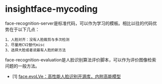 # insightface-mycoding
face-recognition-server是标准代码，可以作为学习的模板。相比以往的代码优势在于以下几点：

	1、人脸对齐：没有人脸裁剪与多次检测 
	2、尽量用CV2替代misc 
	3、选择大脸或者说最有人脸的新方法 
	
face-recognition-evaluation是人脸识别算法评价脚本，可以作为评价图像检索问题的一般方法。


- [1] [face.evoLVe：高性能人脸识别开源库，内附高能模型](https://github.com/ZhaoJ9014/face.evoLVe.PyTorch.git)
